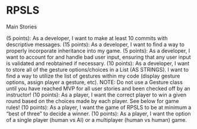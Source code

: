 # RPSLS

Main Stories


(5 points): As a developer, I want to make at least 10 commits with descriptive messages.
(15 points): As a developer, I want to find a way to properly incorporate inheritance into my game.
(5 points): As a developer, I want to account for and handle bad user input, ensuring that any user input is validated and reobtained if necessary.
(10 points): As a developer, I want to store all of the gesture options/choices in a List (AS STRINGS). I want to find a way to utilize the list of gestures within my code (display gesture options, assign player a gesture, etc).
NOTE: Do not use a Gesture class until you have reached MVP for all user stories and been checked off by an instructor!
(10 points): As a player, I want the correct player to win a given round based on the choices made by each player.  See below for game rules!
(10 points): As a player, I want the game of RPSLS to be at minimum a “best of three” to decide a winner. 
(10 points): As a player, I want the option of a single player (human vs AI) or a multiplayer (human vs human) game.

